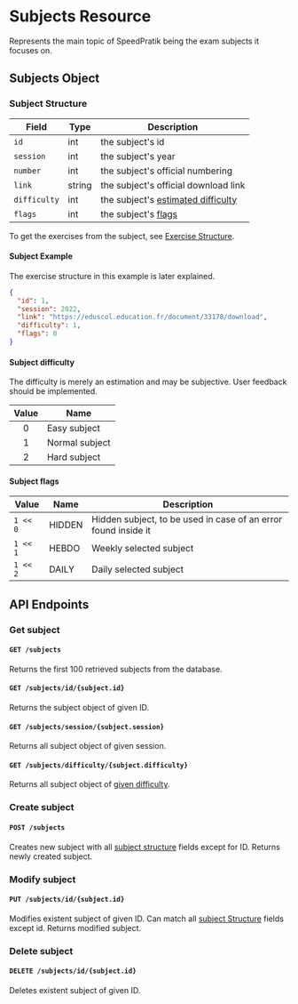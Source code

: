 # Subjects Resource

Represents the main topic of SpeedPratik being the exam subjects it focuses on.

## Subjects Object

### Subject Structure

| Field        | Type   | Description                                                           |
|--------------|--------|-----------------------------------------------------------------------|
| `id`         | int    | the subject's id                                                      |
| `session`    | int    | the subject's year                                                    |
| `number`     | int    | the subject's official numbering                                      |
| `link`       | string | the subject's official download link                                  |
| `difficulty` | int    | the subject's [estimated difficulty](/subjects?id=subject-difficulty) |
| `flags`      | int    | the subject's [flags](/subjects?id=subject-flags)                     |

To get the exercises from the subject, see [Exercise Structure](/exercises).

#### Subject Example

The exercise structure in this example is later explained.

```json
{
  "id": 1,
  "session": 2022,
  "link": "https://eduscol.education.fr/document/33178/download",
  "difficulty": 1,
  "flags": 0
}
```

#### Subject difficulty

The difficulty is merely an estimation and may be subjective. User feedback should be implemented.

| Value | Name           |
|:-----:|----------------|
|   0   | Easy subject   |
|   1   | Normal subject |
|   2   | Hard subject   |

#### Subject flags

| Value    | Name   | Description                                                    |
|----------|--------|----------------------------------------------------------------|
| `1 << 0` | HIDDEN | Hidden subject, to be used in case of an error found inside it |
| `1 << 1` | HEBDO  | Weekly selected subject                                        |
| `1 << 2` | DAILY  | Daily selected subject                                         |

## API Endpoints

### Get subject
#### `GET /subjects`

Returns the first 100 retrieved subjects from the database.

#### `GET /subjects/id/{subject.id}`

Returns the subject object of given ID.

#### `GET /subjects/session/{subject.session}`

Returns all subject object of given session.

#### `GET /subjects/difficulty/{subject.difficulty}`

Returns all subject object of [given difficulty](/subjects?id=subject-difficulty).

### Create subject
#### `POST /subjects`

Creates new subject with all [subject structure](/subjects?id=subject-structure) fields except for ID. Returns newly created subject.

### Modify subject
#### `PUT /subjects/id/{subject.id}`

Modifies existent subject of given ID. Can match all [subject Structure](/subjects?id=subject-structure) fields except id. Returns modified subject.

### Delete subject
#### `DELETE /subjects/id/{subject.id}`

Deletes existent subject of given ID.
